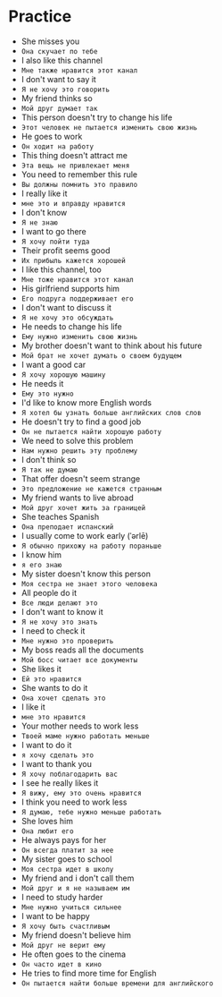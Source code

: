 # Practice

* She misses you
* `Она скучает по тебе`
* I also like this channel
* `Мне также нравится этот канал`
* I don't want to say it
* `Я не хочу это говорить`
* My friend thinks so
* `Мой друг думает так`
* This person doesn't try to change his life
* `Этот человек не пытается изменить свою жизнь`
* He goes to work
* `Он ходит на работу`
* This thing doesn't attract me
* `Эта вещь не привлекает меня`
* You need to remember this rule
* `Вы должны помнить это правило`
* I really like it
* `мне это и вправду нравится`
* I don't know
* `Я не знаю`
* I want to go there
* `Я хочу пойти туда`
* Their profit seems good
* `Их прибыль кажется хорошей`
* I like this channel, too
* `Мне тоже нравится этот канал`
* His girlfriend supports him
* `Его подруга поддерживает его`
* I don't want to discuss it
* `Я не хочу это обсуждать`
* He needs to change his life
* `Ему нужно изменить свою жизнь`
* My brother doesn't want to think about his future
* `Мой брат не хочет думать о своем будущем`
* I want a good car
* `Я хочу хорошую машину`
* He needs it
* `Ему это нужно`
* I'd like to know more English words
* `Я хотел бы узнать больше английских слов слов`
* He doesn't try to find a good job
* `Он не пытается найти хорошую работу`
* We need to solve this problem
* `Нам нужно решить эту проблему`
* I don't think so
* `Я так не думаю`
* That offer doesn't seem strange
* `Это предложение не кажется странным`
* My friend wants to live abroad
* `Мой друг хочет жить за границей`
* She teaches Spanish
* `Она преподает испанский`
* I usually come to work early (ˈərlē)
* `Я обычно прихожу на работу пораньше`
* I know him
* `я его знаю`
* My sister doesn't know this person
* `Моя сестра не знает этого человека`
* All people do it
* `Все люди делают это`
* I don't want to know it
* `Я не хочу это знать`
* I need to check it
* `Мне нужно это проверить`
* My boss reads all the documents
* `Мой босс читает все документы`
* She likes it
* `Ей это нравится`
* She wants to do it
* `Она хочет сделать это`
* I like it
* `мне это нравится`
* Your mother needs to work less
* `Твоей маме нужно работать меньше`
* I want to do it
* `я хочу сделать это`
* I want to thank you
* `Я хочу поблагодарить вас`
* I see he really likes it
* `Я вижу, ему это очень нравится`
* I think you need to work less
* `Я думаю, тебе нужно меньше работать`
* She loves him
* `Она любит его`
* He always pays for her
* `Он всегда платит за нее`
* My sister goes to school
* `Моя сестра идет в школу`
* My friend and i don't call them
* `Мой друг и я не называем им`
* I need to study harder
* `Мне нужно учиться сильнее`
* I want to be happy
* `Я хочу быть счастливым`
* My friend doesn't believe him
* `Мой друг не верит ему`
* He often goes to the cinema
* `Он часто идет в кино`
* He tries to find more time for English
* `Он пытается найти больше времени для английского`
